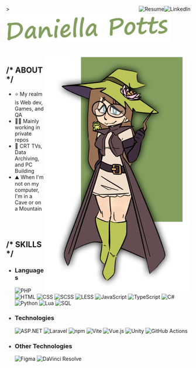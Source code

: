 <p>
    <a href="https://www.linkedin.com/in/DaniellaJPotts"><img align="right" src="https://img.shields.io/badge/LinkedIn-%230072b1?style=for-the-badge" alt="LinkedIn"></a>
    <a href=".github/README/Daniella%20Potts%2C%20CV%20-%20hidden.pdf"><img align="right" src="https://img.shields.io/badge/Resume-%23323330?style=for-the-badge" alt="Resume"></a>
</p>
<p>
    <picture>><img width="450" src=".github/README/Title.png"><picture>
</p>


<br>
<picture><img align="right" width="400" src=".github/README/Banner.png"></picture>

<h2>/* ABOUT */</h2>  
<ul>
    <li>⭐ My realm is Web dev, Games, and QA</li>
    <li>🕵️‍♀️ Mainly working in private repos</li>
    <li>💚 CRT TVs, Data Archiving, and PC Building</li>
    <li>⛰️ When I'm not on my computer, I'm in a Cave or on a Mountain</li>
</ul>


<br><br>
<h2>/* SKILLS */</h2>
<ul>
    <li>
        <h3>Languages</h3>
        <picture><img src="https://img.shields.io/badge/PHP-%23777BB4?style=for-the-badge&logo=php&logoColor=%23FFFFFF" alt="PHP"></picture>
        <picture><img src="https://img.shields.io/badge/HTML-%23E34F26?style=for-the-badge&logo=html5&logoColor=%23FFFFFF" alt="HTML"></picture>
        <picture><img src="https://img.shields.io/badge/CSS-%23663399?style=for-the-badge&logo=css&logoColor=%23FFFFFF" alt="CSS"></picture>
        <picture><img src="https://img.shields.io/badge/SCSS-%23CC6699?style=for-the-badge&logo=sass&logoColor=%23FFFFFF" alt="SCSS"></picture>
        <picture><img src="https://img.shields.io/badge/LESS-%231D365D?style=for-the-badge&logo=less&logoColor=%23FFFFFF" alt="LESS"></picture>
        <picture><img src="https://img.shields.io/badge/JavaScript-%23323330?style=for-the-badge&logo=javascript&logoColor=%23F7DF1E" alt="JavaScript"></picture>
        <picture><img src="https://img.shields.io/badge/TypeScript-%23007ACC?style=for-the-badge&logo=typescript&logoColor=%23FFFFFF" alt="TypeScript"></picture>
        <picture><img src="https://img.shields.io/badge/C%23-%23239120?style=for-the-badge" alt="C#"></picture>
        <picture><img src="https://img.shields.io/badge/Python-%233776AB?style=for-the-badge&logo=python&logoColor=%23FFFFFF" alt="Python"></picture>
        <picture><img src="https://img.shields.io/badge/Lua-%232C2D72?style=for-the-badge&logo=lua&logoColor=%23FFFFFF" alt="Lua"></picture>
        <picture><img src="https://img.shields.io/badge/SQL-%234479A1?style=for-the-badge&logo=mysql&logoColor=%23FFFFFF" alt="SQL"></picture>
    </li>
    <li>
        <h3>Technologies</h3>
        <picture><img src="https://img.shields.io/badge/ASP.NET-%23512BD4?style=for-the-badge&logo=.net&logoColor=%23FFFFFF" alt="ASP.NET"></picture>
        <picture><img src="https://img.shields.io/badge/Laravel-%23FF2D20?style=for-the-badge&logo=laravel&logoColor=%23FFFFFF" alt="Laravel"></picture>
        <picture><img src="https://img.shields.io/badge/npm-%23CB3837?style=for-the-badge&logo=npm&logoColor=%23FFFFFF" alt="npm"></picture>
        <picture><img src="https://img.shields.io/badge/Vite-%23646CFF?style=for-the-badge&logo=vite&logoColor=%23FFFFFF" alt="Vite"></picture>
        <picture><img src="https://img.shields.io/badge/Vue.js-%234FC08D?style=for-the-badge&logo=vue.js&logoColor=%23FFFFFF" alt="Vue.js"></picture>
        <picture><img src="https://img.shields.io/badge/Unity-%23323330?style=for-the-badge&logo=unity&logoColor=%23FFFFFF" alt="Unity"></picture>
        <picture><img src="https://img.shields.io/badge/GitHub_Actions-%232088FF?style=for-the-badge&logo=githubactions&logoColor=%23FFFFFF" alt="GitHub Actions"></picture>
    </li>
    <li>
        <h3>Other Technologies</h3>
        <picture><img src="https://img.shields.io/badge/Figma-%23F24E1E?style=for-the-badge&logo=figma&logoColor=%23FFFFFF" alt="Figma"></picture>
        <picture><img src="https://img.shields.io/badge/DaVinci_Resolve-%23233A51?style=for-the-badge&logo=davinciresolve&logoColor=%23FFFFFF" alt="DaVinci Resolve"></picture>
    </li>
</ul>

<br>
